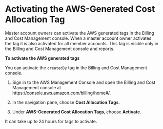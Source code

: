 # Activating the AWS\-Generated Cost Allocation Tag<a name="activate-built-in-tags"></a>

Master account owners can activate the AWS generated tags in the Billing and Cost Management console\. When a master account owner activates the tag it is also activated for all member accounts\. This tag is visible only in the Billing and Cost Management console and reports\.<a name="activate-built-in-tag"></a>

**To activate the AWS generated tags**

You can activate the `createdBy` tag in the Billing and Cost Management console\.

1. Sign in to the AWS Management Console and open the Billing and Cost Management console at [https://console\.aws\.amazon\.com/billing/home\#/](https://console.aws.amazon.com/billing/home)\.

1. In the navigation pane, choose **Cost Allocation Tags**\.

1. Under **AWS\-Generated Cost Allocation Tags**, choose **Activate**\.

It can take up to 24 hours for tags to activate\.